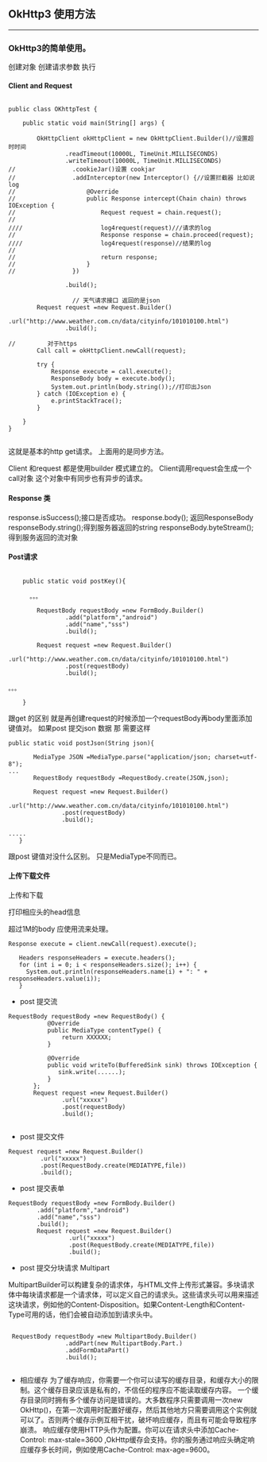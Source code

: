 ## OkHttp3 使用方法
---
### OkHttp3的简单使用。

创建对象  创建请求参数 执行
#### Client and Request

```

public class OKhttpTest {

    public static void main(String[] args) {

        OkHttpClient okHttpClient = new OkHttpClient.Builder()//设置超时时间
                .readTimeout(10000L, TimeUnit.MILLISECONDS)
                .writeTimeout(10000L, TimeUnit.MILLISECONDS)
//                .cookieJar()设置 cookjar
//                .addInterceptor(new Interceptor() {//设置拦截器 比如说log
//                    @Override
//                    public Response intercept(Chain chain) throws IOException {
//                        Request request = chain.request();
//
////                      log4request(request)///请求的log
//                        Response response = chain.proceed(request);
////                      log4request(response)//结果的log
//
//                        return response;
//                    }
//                })

                .build();

                  // 天气请求接口 返回的是json
        Request request =new Request.Builder()
                .url("http://www.weather.com.cn/data/cityinfo/101010100.html")
                .build();

//         对于https
        Call call = okHttpClient.newCall(request);

        try {
            Response execute = call.execute();
            ResponseBody body = execute.body();
            System.out.println(body.string());//打印出Json
        } catch (IOException e) {
            e.printStackTrace();
        }

    }
}


```

这就是基本的http get请求。 上面用的是同步方法。

Client 和request 都是使用builder 模式建立的。
Client调用request会生成一个call对象 这个对象中有同步也有异步的请求。

#### Response 类
response.isSuccess();接口是否成功。
response.body(); 返回ResponseBody
responseBody.string();得到服务器返回的string
responseBody.byteStream();得到服务返回的流对象

#### Post请求

```

    public static void postKey(){

      。。。

        RequestBody requestBody =new FormBody.Builder()
                .add("platform","android")
                .add("name","sss")
                .build();

        Request request =new Request.Builder()
                .url("http://www.weather.com.cn/data/cityinfo/101010100.html")
                .post(requestBody)
                .build();

。。。

    }

```

跟get 的区别 就是再创建request的时候添加一个requestBody再body里面添加键值对。
如果post 提交json 数据 那 需要这样

```
public static void postJson(String json){

       MediaType JSON =MediaType.parse("application/json; charset=utf-8");
...
       RequestBody requestBody =RequestBody.create(JSON,json);

       Request request =new Request.Builder()
               .url("http://www.weather.com.cn/data/cityinfo/101010100.html")
               .post(requestBody)
               .build();

.....
   }

```

跟post 键值对没什么区别。 只是MediaType不同而已。


#### 上传下载文件

上传和下载

打印相应头的head信息

超过1M的body  应使用流来处理。

```
Response execute = client.newCall(request).execute();

   Headers responseHeaders = execute.headers();
   for (int i = 0; i < responseHeaders.size(); i++) {
     System.out.println(responseHeaders.name(i) + ": " + responseHeaders.value(i));
   }
```

- post 提交流

```
RequestBody requestBody =new RequestBody() {
           @Override
           public MediaType contentType() {
               return XXXXXX;
           }

           @Override
           public void writeTo(BufferedSink sink) throws IOException {
              sink.write(......);
           }
       };
       Request request =new Request.Builder()
               .url("xxxxx")
               .post(requestBody)
               .build();


```
- post 提交文件

```
Request request =new Request.Builder()
         .url("xxxxx")
         .post(RequestBody.create(MEDIATYPE,file))
         .build();

```

- post 提交表单

```
RequestBody requestBody =new FormBody.Builder()
        .add("platform","android")
        .add("name","sss")
        .build();
        Request request =new Request.Builder()
                 .url("xxxxx")
                 .post(RequestBody.create(MEDIATYPE,file))
                 .build();    

```
- post 提交分块请求 Multipart

MultipartBuilder可以构建复杂的请求体，与HTML文件上传形式兼容。多块请求体中每块请求都是一个请求体，可以定义自己的请求头。这些请求头可以用来描述这块请求，例如他的Content-Disposition。如果Content-Length和Content-Type可用的话，他们会被自动添加到请求头中。

```

 RequestBody requestBody =new MultipartBody.Builder()
                .addPart(new MultipartBody.Part.)
                .addFormDataPart()
                .build();


```

- 相应缓存
为了缓存响应，你需要一个你可以读写的缓存目录，和缓存大小的限制。这个缓存目录应该是私有的，不信任的程序应不能读取缓存内容。
一个缓存目录同时拥有多个缓存访问是错误的。大多数程序只需要调用一次new OkHttp()，在第一次调用时配置好缓存，然后其他地方只需要调用这个实例就可以了。否则两个缓存示例互相干扰，破坏响应缓存，而且有可能会导致程序崩溃。
响应缓存使用HTTP头作为配置。你可以在请求头中添加Cache-Control: max-stale=3600 ,OkHttp缓存会支持。你的服务通过响应头确定响应缓存多长时间，例如使用Cache-Control: max-age=9600。
